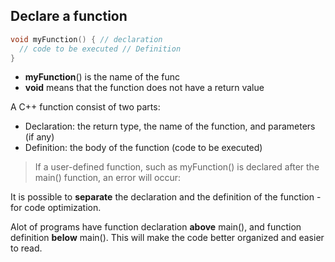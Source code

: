 ## Declare a function

```c++
void myFunction() { // declaration
  // code to be executed // Definition
}
```
- **myFunction**() is the name of the func
- **void** means that the function does not have a return value
  
A C++ function consist of two parts:

- Declaration: the return type, the name of the function, and parameters (if any)
- Definition: the body of the function (code to be executed)

> If a user-defined function, such as myFunction() is declared after the main() function, an error will occur:

It is possible to **separate** the declaration and the definition of the function - for code optimization.

Alot of programs have function declaration **above** main(), and function definition **below** main(). This will make the code better organized and easier to read.